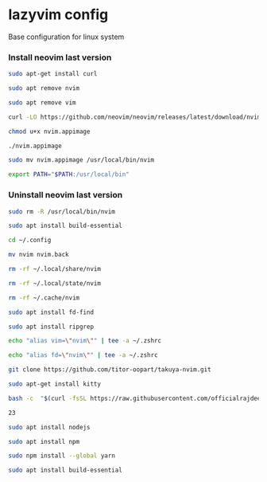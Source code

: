 # lazyvim config
Base configuration for linux system

### Install neovim last version
```sh
sudo apt-get install curl
```
```sh
sudo apt remove nvim
```
```sh
sudo apt remove vim
```
```sh
curl -LO https://github.com/neovim/neovim/releases/latest/download/nvim.appimage
```
```sh
chmod u+x nvim.appimage
```
```sh
./nvim.appimage

```
```sh
sudo mv nvim.appimage /usr/local/bin/nvim

```
```sh
export PATH="$PATH:/usr/local/bin"
```
### Uninstall neovim last version
```sh
sudo rm -R /usr/local/bin/nvim
```
```sh
sudo apt install build-essential
```
```sh
cd ~/.config
```

```sh
mv nvim nvim.back
```

```sh
rm -rf ~/.local/share/nvim
```

```sh
rm -rf ~/.local/state/nvim
```

```sh
rm -rf ~/.cache/nvim
```
```sh
sudo apt install fd-find
```

```sh
sudo apt install ripgrep
```
```sh
echo "alias vim=\"nvim\"" | tee -a ~/.zshrc
```
```sh
echo "alias fd=\"nvim\"" | tee -a ~/.zshrc
```
```sh
git clone https://github.com/titor-oopart/takuya-nvim.git
```

```sh
sudo apt-get install kitty
```
```sh
bash -c  "$(curl -fsSL https://raw.githubusercontent.com/officialrajdeepsingh/nerd-fonts-installer/main/install.sh)"
```
```sh
23
```
```sh
sudo apt install nodejs
```
```sh
sudo apt install npm
```

```sh
sudo npm install --global yarn
```

```sh
sudo apt install build-essential
```

